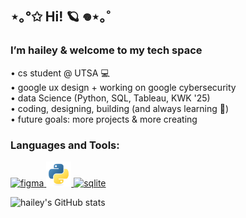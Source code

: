<h2 align="left"> ⋆｡°✩ Hi! 🪐 𖦹⋆｡˚ </h2> 

<h3 align="left"> I’m hailey & welcome to my tech space</h3>
<p align="left">
• cs student @ UTSA 💻 <br>
• google ux design + working on google cybersecurity <br>
• data Science (Python, SQL, Tableau, KWK '25) <br>
• coding, designing, building (and always learning 🌱) <br>
• future goals: more projects & more creating 
</p>

<h3 align="left">Languages and Tools:</h3>

<p align="left">
  <a href="https://www.figma.com/" target="_blank" rel="noreferrer">
    <img src="https://www.figma.com/@haileymbella" alt="figma" width="40" height="40"/>
  </a> 
  <a href="https://www.python.org" target="_blank" rel="noreferrer">
    <img src="https://raw.githubusercontent.com/devicons/devicon/master/icons/python/python-original.svg" alt="python" width="40" height="40"/>
  </a> 
  <a href="https://www.sqlite.org/" target="_blank" rel="noreferrer">
    <img src="https://www.vectorlogo.zone/logos/sqlite/sqlite-icon.svg" alt="sqlite" width="40" height="40"/>
  </a>
</p>

![hailey's GitHub stats](https://github-readme-stats.vercel.app/api?username=haileybella&icons=true&hide=contribs,prs&cache_seconds=86400&theme=prussian)
